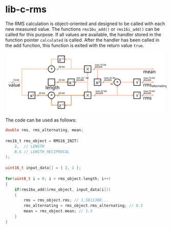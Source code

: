 # lib-c-rms

The RMS calculation is object-oriented and designed to be called with each new
measured value. The functions `rms16u_add()` or `rms16i_add()` can be called
for this purpose. If all values are available, the handler stored in the
function pointer `calculated` is called. After the handler has been called in
the add function, this function is exited with the return value `true`.

<img src="./docs/signal_flow.svg" alt="The rms function signal plan." width="600"> 

The code can be used as follows:

```c
double rms, rms_alternating, mean;

rms16_t rms_object = RMS16_INIT(
    2,  // LENGTH
    0.5 // LENGTH_RECIPROCAL
);

uint16_t input_data[] = { 2, 1 };

for(uint8_t i = 0; i < rms_object.length; i++)
{
    if(rms16u_add(&rms_object, input_data[i]))
    {
        rms = rms_object.rms; // 1.5811388...
        rms_alternating = rms_object.rms_alternating; // 0.5
        mean = rms_object.mean; // 1.5
    }
}
```

